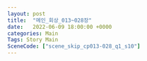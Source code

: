 ```yaml
---
layout: post
title:  "메인_회상_013~028장"
date:   2022-06-09 18:00:00 +0000
categories: Main
Tags: Story Main
SceneCode: ["scene_skip_cp013-028_q1_s10"]
---
```

